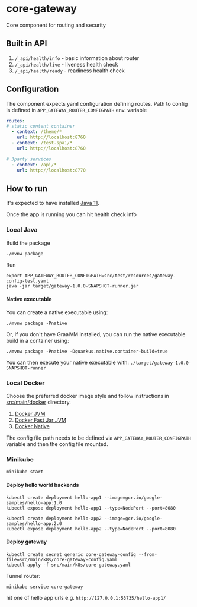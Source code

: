 # core-gateway
Core component for routing and security

## Built in API

1. `/_api/health/info` - basic information about router
2. `/_api/health/live` - liveness health check
3. `/_api/health/ready` - readiness health check

## Configuration

The component expects yaml configuration defining routes.
Path to config is defined in `APP_GATEWAY_ROUTER_CONFIGPATH` env. variable

```yaml
routes:
# static content container
  - context: /theme/*
    url: http://localhost:8760
  - context: /test-spa1/*
    url: http://localhost:8760

# 3party services
  - context: /api/*
    url: http://localhost:8770
```

## How to run

It's expected to have installed [Java 11](https://adoptopenjdk.net/installation.html).

Once the app is running you can hit health check info

### Local Java

Build the package

```shell script
./mvnw package
```

Run
```shell script
export APP_GATEWAY_ROUTER_CONFIGPATH=src/test/resources/gateway-config-test.yaml
java -jar target/gateway-1.0.0-SNAPSHOT-runner.jar
```

#### Native executable

You can create a native executable using: 
```shell script
./mvnw package -Pnative
```

Or, if you don't have GraalVM installed, you can run the native executable build in a container using: 
```shell script
./mvnw package -Pnative -Dquarkus.native.container-build=true
```

You can then execute your native executable with: `./target/gateway-1.0.0-SNAPSHOT-runner`


### Local Docker

Choose the preferred docker image style and follow instructions in [src/main/docker](src/main/docker) directory.

1. [Docker JVM](src/main/docker/Dockerfile.jvm)
2. [Docker Fast Jar JVM](src/main/docker/Dockerfile.fast-jar)
3. [Docker Native](src/main/docker/Dockerfile.native)

The config file path needs to be defined via `APP_GATEWAY_ROUTER_CONFIGPATH` variable and then 
the config file mounted.

### Minikube

```shell script
minikube start
```
#### Deploy hello world backends

```shell script
kubectl create deployment hello-app1 --image=gcr.io/google-samples/hello-app:1.0
kubectl expose deployment hello-app1 --type=NodePort --port=8080

kubectl create deployment hello-app2 --image=gcr.io/google-samples/hello-app:2.0
kubectl expose deployment hello-app2 --type=NodePort --port=8080
```

#### Deploy gateway

```shell script
kubectl create secret generic core-gateway-config --from-file=src/main/k8s/core-gateway-config.yaml
kubectl apply -f src/main/k8s/core-gateway.yaml
```

Tunnel router:
```shell script
minikube service core-gateway
```

hit one of hello app urls e.g. `http://127.0.0.1:53735/hello-app1/`

